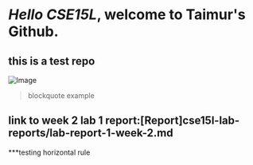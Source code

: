 # *Hello CSE15L*, welcome to **Taimur's Github**.
## this is a test repo
![Image](https://png.pngtree.com/png-clipart/20211024/original/pngtree-trippy-girl-lips-psychedelic-vector-illustrations-png-image_6868817.png)
> blockquote example

## link to week 2 lab 1 report:[Report]cse15l-lab-reports/lab-report-1-week-2.md

***testing horizontal rule

